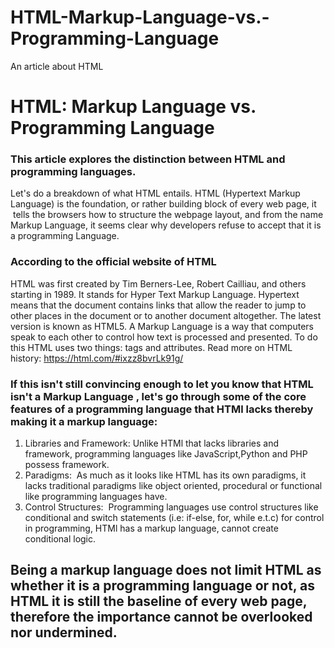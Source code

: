 # HTML-Markup-Language-vs.-Programming-Language
An article about HTML

# HTML: Markup Language vs. Programming Language

### This article explores the distinction between HTML and programming languages.
Let's do a breakdown of what HTML entails.
HTML (Hypertext Markup Language) is the foundation, or rather building block of every web page, it  tells the browsers how to structure the webpage layout, and from the name Markup Language, it seems clear why developers refuse to accept that it is a programming Language.  

### According to the official website of HTML 
HTML was first created by Tim Berners-Lee, Robert Cailliau, and others starting in 1989. It stands for Hyper Text Markup Language.
Hypertext means that the document contains links that allow the reader to jump to other places in the document or to another document altogether. The latest version is known as HTML5.
A Markup Language is a way that computers speak to each other to control how text is processed and presented. To do this HTML uses two things: tags and attributes.
Read more on HTML history: <https://html.com/#ixzz8bvrLk91g/>


### If this isn't still convincing enough to let you know that HTML isn't a Markup Language , let's go through some of the core features of a programming language that HTMl lacks thereby making it a markup language:
<ol>
<li>Libraries and Framework: Unlike HTMl that lacks libraries and framework, programming languages like JavaScript,Python and PHP possess framework.</li>
<li> Paradigms:  As much as it looks like HTML has its own paradigms, it lacks traditional paradigms like object oriented, procedural or functional like programming languages have.</li>
<li> Control Structures:  Programming languages use control structures like conditional and switch statements (i.e: if-else, for, while e.t.c) for control in programming, HTMl has a markup language, cannot create conditional logic.</li>

</ol>


## Being a markup language does not limit HTML as whether it is a programming language or not, as HTML it is still the baseline of every web page, therefore the importance cannot be overlooked nor undermined.
